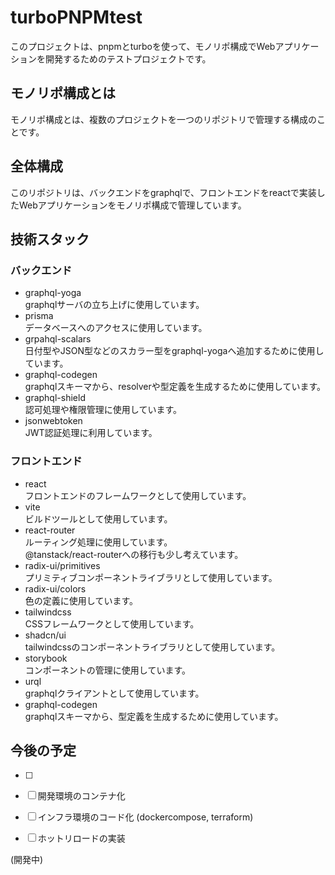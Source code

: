 # turboPNPMtest

このプロジェクトは、pnpmとturboを使って、モノリポ構成でWebアプリケーションを開発するためのテストプロジェクトです。  

## モノリポ構成とは
モノリポ構成とは、複数のプロジェクトを一つのリポジトリで管理する構成のことです。  

## 全体構成

このリポジトリは、バックエンドをgraphqlで、フロントエンドをreactで実装したWebアプリケーションをモノリポ構成で管理しています。  

## 技術スタック

### バックエンド

 - graphql-yoga  
graphqlサーバの立ち上げに使用しています。
 - prisma  
データベースへのアクセスに使用しています。
 - grpahql-scalars  
日付型やJSON型などのスカラー型をgraphql-yogaへ追加するために使用しています。
 - graphql-codegen  
graphqlスキーマから、resolverや型定義を生成するために使用しています。
 - graphql-shield  
認可処理や権限管理に使用しています。
 - jsonwebtoken  
JWT認証処理に利用しています。

### フロントエンド
 - react  
フロントエンドのフレームワークとして使用しています。
 - vite  
ビルドツールとして使用しています。
 - react-router  
ルーティング処理に使用しています。  
@tanstack/react-routerへの移行も少し考えています。
 - radix-ui/primitives  
プリミティブコンポーネントライブラリとして使用しています。
 - radix-ui/colors  
色の定義に使用しています。
 - tailwindcss  
CSSフレームワークとして使用しています。
 - shadcn/ui  
tailwindcssのコンポーネントライブラリとして使用しています。
 - storybook  
コンポーネントの管理に使用しています。
 - urql  
graphqlクライアントとして使用しています。
 - graphql-codegen  
graphqlスキーマから、型定義を生成するために使用しています。


## 今後の予定

- [ ] 
- [ ] 開発環境のコンテナ化
- [ ] インフラ環境のコード化 (dockercompose, terraform)
- [ ] ホットリロードの実装


(開発中)
